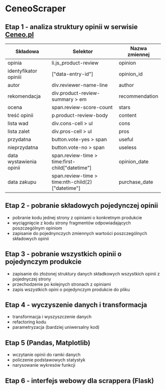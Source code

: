 # CeneoScraper
## Etap 1 - analiza struktury opinii w serwisie [Ceneo.pl](https://ceneo.pl/)
|Składowa                |Selektor                                        |Nazwa zmiennej|
|------------------------|------------------------------------------------|--------------|
|opinia                  |li.js_product-review                            |opinion       |
|identyfikator opiniii   |["data-entry-id"]                               |opinion_id    |
|autor                   |div.reviewer-name-line                          |author        |
|rekomendacja            |div.product-review-summary > em                 |recommendation|
|ocena                   |span.review-score-count                         |stars         |
|treść opinii            |p.product-review-body                           |content       |
|lista wad               |div.cons-cell > ul                              |cons          |
|lista zalet             |div.pros-cell > ul                              |pros          |
|przydatna               |button.vote-yes > span                          |useful        |
|nieprzydatna            |button.vote-no > span                           |useless       |
|data wystawienia opinii |span.review-time > time:first-child["datetime"] |opinion_date  |
|data zakupu             |span.review-time > time:nth-child(2)["datetime"]|purchase_date |
## Etap 2 - pobranie składowych pojedynczej opinii
- pobranie kodu jednej strony z opiniami o konkretnym produkcie
- wyciągnięcie z kodu strony fragmentów odpowiadających poszczególnym opiniom
- zapisanie do pojednynczych zmiennych wartości poszczególnych składowych opinii
## Etap 3 - pobranie wszystkich opinii o pojedynczym produkcie
- zapisanie do złożonej struktury danych składkowych wszystkich opinii z pojednyczej strony
- przechodzenie po kolejnych stronach z opiniami
- zapis wszystkich opini o pojedynczym produkcie do pliku
## Etap 4 - wyczyszenie danych i transformacja
- transformacja i wyszyszczenie danych
- refactoring kodu
- parametryzacja (bardziej uniwersalny kod)
## Etap 5 (Pandas, Matplotlib)
- wczytanie opinii do ramki danych
- policzenie podstawowych statystyk
- narysowanie wykresów funkcji
## Etap 6 - interfejs webowy dla scrappera (Flask)
